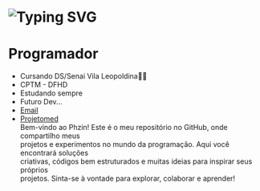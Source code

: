 <h1> <a ><img src="https://readme-typing-svg.herokuapp.com?font=Fira+Code&pause=1000&random=false&width=435&lines=Ea%C3%AD+blz%3F+Sou+o+Phzin.+.+.💻" alt="Typing SVG" /></a> </h1>
<h1>Programador</h1>

-  Cursando DS/Senai Vila Leopoldina🐱‍👤
-  CPTM - DFHD 
-  Estudando sempre 
-  Futuro Dev...
-  [Email](pedrofeliz2701@gmail.com)
-  [Projetomed](https://phzin-2112.github.io/ProjetoMed-Pedro/index.html)<br>
  Bem-vindo ao Phzin! Este é o meu repositório no GitHub, onde compartilho meus <br>projetos e experimentos no mundo da programação. Aqui você encontrará soluções<br> criativas, códigos bem estruturados e muitas ideias para inspirar seus próprios <br>projetos. Sinta-se à vontade para explorar, colaborar e aprender! 
